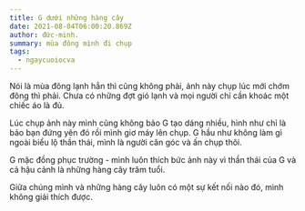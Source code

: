 ```yaml
---
title: G dưới những hàng cây
date: 2021-08-04T06:00:20.869Z
author: đức-minh.
summary: mùa đông mình đi chụp
tags:
  - ngaycuoiocva
---
```

Nói là mùa đông lạnh hẳn thì cũng không phải, ảnh này chụp lúc mới chớm đông thì phải. Chưa có những đợt gió lạnh và mọi người chỉ cần khoác một chiếc áo là đủ. 

Lúc chụp ảnh này mình cũng không bảo G tạo dáng nhiều, hình như chỉ là bảo bạn đứng yên đó rồi mình giơ máy lên chụp. G hầu như không làm gì ngoài biểu lộ thần thái, mình là người căn góc và ấn chụp thôi. 

G mặc đồng phục trường - mình luôn thích bức ảnh này vì thần thái của G và cả hậu cảnh là những hàng cây trăm tuổi. 

Giữa chúng mình và những hàng cây luôn có một sự kết nối nào đó, mình không giải thích được.